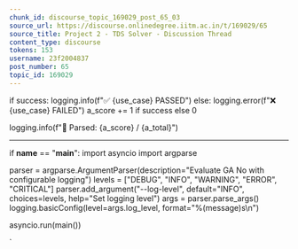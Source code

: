 ```yaml
---
chunk_id: discourse_topic_169029_post_65_03
source_url: https://discourse.onlinedegree.iitm.ac.in/t/169029/65
source_title: Project 2 - TDS Solver - Discussion Thread
content_type: discourse
tokens: 153
username: 23f2004837
post_number: 65
topic_id: 169029
---
```


 if success:
 logging.info(f"✅ {use_case} PASSED")
 else:
 logging.error(f"❌ {use_case} FAILED")
 a_score += 1 if success else 0
 
 logging.info(f"🎯 Parsed: {a_score} / {a_total}")

---

if __name__ == "__main__":
 import asyncio
 import argparse

parser = argparse.ArgumentParser(description="Evaluate GA No with configurable logging")
 levels = ["DEBUG", "INFO", "WARNING", "ERROR", "CRITICAL"]
 parser.add_argument("--log-level", default="INFO", choices=levels, help="Set logging level")
 args = parser.parse_args()
 logging.basicConfig(level=args.log_level, format="%(message)s\n")
 
 asyncio.run(main())

`
